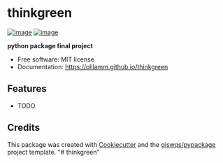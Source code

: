 # thinkgreen


[![image](https://img.shields.io/pypi/v/thinkgreen.svg)](https://pypi.python.org/pypi/thinkgreen)
[![image](https://img.shields.io/conda/vn/conda-forge/thinkgreen.svg)](https://anaconda.org/conda-forge/thinkgreen)


**python package final project**


-   Free software: MIT license
-   Documentation: https://olilamm.github.io/thinkgreen
    

## Features

-   TODO

## Credits

This package was created with [Cookiecutter](https://github.com/cookiecutter/cookiecutter) and the [giswqs/pypackage](https://github.com/giswqs/pypackage) project template.
"# thinkgreen" 
